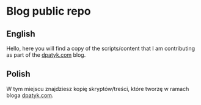 # Blog public repo

## English
Hello, here you will find a copy of the scripts/content that I am contributing as part of the [dpatyk.com](https://dpatyk.com/) blog. 

## Polish
W tym miejscu znajdziesz kopię skryptów/treści, które tworzę w ramach bloga [dpatyk.com](https://dpatyk.com/). 
